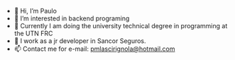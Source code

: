 - 👋 Hi, I’m Paulo
- 👀 I’m interested in backend programing
- 🌱 Currently I am doing the university technical degree in programming at the UTN FRC
- 💞️ I work as a jr developer in Sancor Seguros.
- 📫 Contact me for e-mail: pmlascirignola@hotmail.com
<!---
PauloL89/PauloL89 is a ✨ special ✨ repository because its `README.md` (this file) appears on your GitHub profile.
You can click the Preview link to take a look at your changes.
--->

